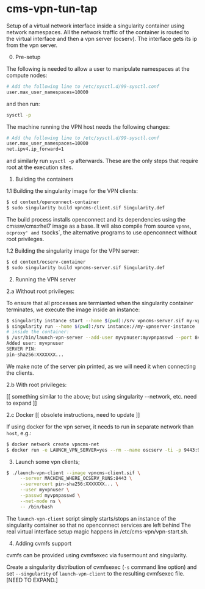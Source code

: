 # cms-vpn-tun-tap

Setup of a virtual network interface inside a singularity container using
network namespaces. All the network traffic of the container is routed to the
virtual interface and then a vpn server (ocserv). The interface gets its ip
from the vpn server.

0. Pre-setup

The following is needed to allow a user to manipulate namespaces at the compute nodes:

```sh
# Add the following line to /etc/sysctl.d/99-sysctl.conf
user.max_user_namespaces=10000
```

and then run:

```sh
sysctl -p
```

The machine running the VPN host needs the following changes:

```sh
# Add the following line to /etc/sysctl.d/99-sysctl.conf
user.max_user_namespaces=10000
net.ipv4.ip_forward=1
```

and similarly run `sysctl -p` afterwards. These are the only steps that require
root at the execution sites.


1. Building the containers

1.1 Building the singularity image for the VPN clients:

```sh
$ cd context/openconnect-container
$ sudo singularity build vpncms-client.sif Singularity.def
```

The build process installs openconnect and its dependencies using the
cmssw/cms:rhel7 image as a base. It will also compile from source `vpnns`,
`ocproxy' and `tsocks`, the alternative programs to use openconnect without
root privileges.

1.2 Building the singularity image for the VPN server:

```sh
$ cd context/ocserv-container
$ sudo singularity build vpncms-server.sif Singularity.def
```

2. Running the VPN server

2.a Without root privileges: 

To ensure that all processes are termianted when the singularity container
terminates, we execute the image inside an instance:

```sh
$ singularity instance start --home $(pwd):/srv vpncms-server.sif my-vpnserver-instance
$ singularity run --home $(pwd):/srv instance://my-vpnserver-instance
# inside the container:
$ /usr/bin/launch-vpn-server --add-user myvpnuser:myvpnpasswd --port 8443
Added user: myvpnuser
SERVER PIN:
pin-sha256:XXXXXXX...
```

We make note of the server pin printed, as we will need it when connecting the clients.


2.b With root privileges: 

[[ something similar to the above; but using singularity --network, etc. need to expand ]]


2.c Docker [[ obsolete instructions, need to update ]]

If using docker for the vpn server, it needs to run in separate network than
`host`, e.g.:

```sh
$ docker network create vpncms-net
$ docker run -e LAUNCH_VPN_SERVER=yes --rm --name oscserv -ti -p 9443:9443 --privileged --network vpncms-net  -v $(pwd):/srv vpncms /bin/bash
```

3. Launch some vpn clients;
```sh
$ ./launch-vpn-client --image vpncms-client.sif \
     --server MACHINE_WHERE_OCSERV_RUNS:8443 \
     --servercert pin-sha256:XXXXXXX... \
     --user myvpnuser \
     --passwd myvpnpasswd \
     --net-mode ns \
     -- /bin/bash
```

The `launch-vpn-client` script simply starts/stops an instance of the singularity
container so that no openconnect services are left behind The real virtual interface
setup magic happens in /etc/cms-vpn/vpn-start.sh.

4. Adding cvmfs support

cvmfs can be provided using cvmfsexec via fusermount and singularity.

Create a singularity distribution of cvmfsexec (`-s` command line option) and
set `--singularity` of `launch-vpn-client` to the resulting cvmfsexec file. [NEED
TO EXPAND.]


